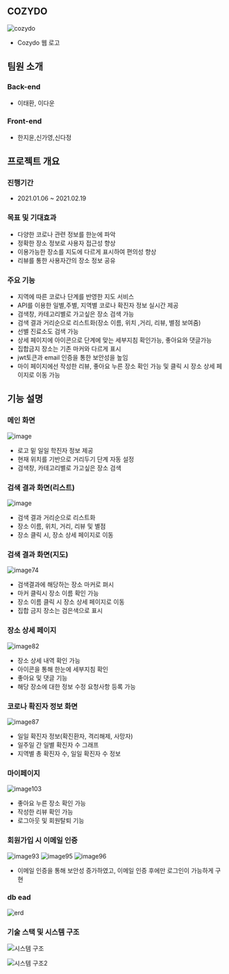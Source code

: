 ## COZYDO
![cozydo](https://user-images.githubusercontent.com/62299120/108686876-5c79bd80-7539-11eb-95ed-ba52fc3539c1.png)

- Cozydo 웹 로고

## 팀원 소개

### Back-end

- 이태환, 이다운

### Front-end

- 한지윤,신가영,신다정

## 프로젝트 개요

### 진행기간

- 2021.01.06 ~ 2021.02.19

### 목표 및 기대효과

- 다양한 코로나 관련 정보를 한눈에 파악
- 정확한 장소 정보로 사용자 접근성 향상
- 이용가능한 장소를 지도에 다르게 표시하여 편의성 향상
- 리뷰를 통한 사용자간의 장소 정보 공유

### 주요 기능

- 지역에 따른 코로나 단계를 반영한 지도 서비스
- API를 이용한 일별,주별, 지역별 코로나 확진자 정보 실시간 제공
- 검색창, 카테고리별로 가고싶은 장소 검색 가능
- 검색 결과 거리순으로 리스트화(장소 이름, 위치 ,거리, 리뷰, 별점 보여줌)
- 선별 진료소도 검색 가능
- 상세 페이지에 아이콘으로 단계에 맞는 세부지침 확인가능, 좋아요와 댓글가능
- 집합금지 장소는 기존 마커와 다르게 표시
- jwt토큰과 email 인증을 통한 보안성을 높임
- 마이 페이지에선 작성한 리뷰, 좋아요 누른 장소 확인 가능 및 클릭 시 장소 상세 페이지로 이동 가능


## 기능 설명

### 메인 화면

![image](https://user-images.githubusercontent.com/62299120/124867162-83242680-dff8-11eb-844a-7ec850e3236d.png)

- 로고 밑 일일 학진자 정보 제공
- 현재 위치를 기반으로 거리두기 단계 자동 설정
- 검색창, 카테고리별로 가고싶은 장소 검색


### 검색 결과 화면(리스트)
![image](https://user-images.githubusercontent.com/62299120/124867301-c8e0ef00-dff8-11eb-8313-25f2fedb14b1.png)

- 검색 결과 거리순으로 리스트화
- 장소 이름, 위치, 거리, 리뷰 및 별점
- 장소 클릭 시, 장소 상세 페이지로 이동

### 검색 결과 화면(지도)
![image74](https://user-images.githubusercontent.com/62299120/124868896-6c330380-dffb-11eb-850d-7394b4bdd97a.png)

- 검색결과에 해당하는 장소 마커로 펴시
- 마커 클릭시 장소 이름 확인 가능
- 장소 이름 클릭 시 장소 상세 페이지로 이동
- 집합 금지 장소는 검은색으로 표시

### 장소 상세 페이지
![image82](https://user-images.githubusercontent.com/62299120/124868584-ee6ef800-dffa-11eb-8060-e64685d18596.gif)

- 장소 상세 내역 확인 가능
- 아이콘을 통해 한눈에 세부지침 확인
- 좋아요 및 댓글 기능
- 해당 장소에 대한 정보 수정 요청사항 등록 가능

### 코로나 확진자 정보 화면
![image87](https://user-images.githubusercontent.com/62299120/124869294-f3807700-dffb-11eb-8c4c-ee0644b79a2f.gif)

- 일일 확진자 정보(확진환자, 격리해제, 사망자)
- 일주일 간 일별 확진자 수 그래프
- 지역별 총 확진자 수, 일일 확진자 수 정보

### 마이페이지
![image103](https://user-images.githubusercontent.com/62299120/124869344-072bdd80-dffc-11eb-9bff-eb19d0d746d0.png)

- 좋아요 누른 장소 확인 가능
- 작성한 리뷰 확인 가능
- 로그아웃 및 회원탈퇴 기능

### 회원가입 시 이메일 인증
![image93](https://user-images.githubusercontent.com/62299120/124869386-1874ea00-dffc-11eb-9e3e-5885266acdf4.png)
![image95](https://user-images.githubusercontent.com/62299120/124869384-16ab2680-dffc-11eb-99f8-c7c9235606b4.png)
![image96](https://user-images.githubusercontent.com/62299120/124869371-13b03600-dffc-11eb-9a28-24c06a9e3dc3.png)
- 이메일 인증을 통해 보안성 증가하였고, 이메일 인증 후에만 로그인이 가능하게 구현

### db ead 
![erd](https://user-images.githubusercontent.com/62299120/108690605-e75cb700-753d-11eb-8da6-62257001c3c3.PNG)



### 기술 스택 및 시스템 구조
![시스템 구조](https://user-images.githubusercontent.com/62299120/108689828-eaa37300-753c-11eb-97bf-bd2b4ebf7e15.PNG)

![시스템 구조2](https://user-images.githubusercontent.com/62299120/108690070-3fdf8480-753d-11eb-8787-183756fe3fa7.PNG)
